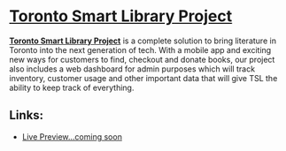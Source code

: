 # [Toronto Smart Library Project](https://github.com/elevate-smart-library)

**[Toronto Smart Library Project](https://github.com/elevate-smart-library)** is a complete solution to bring literature in Toronto into the next generation of tech. With a mobile app and exciting new ways for customers to find, checkout and donate books, our project also includes a web dashboard for admin purposes which will track inventory, customer usage and other important data that will give TSL the ability to keep track of everything.

## Links:

+ [Live Preview...coming soon](#)


